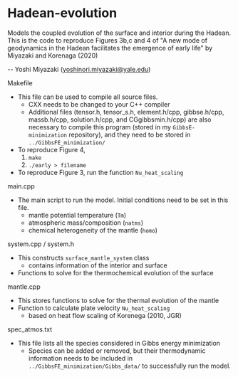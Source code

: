 # Hadean-evolution
Models the coupled evolution of the surface and interior during the Hadean.
This is the code to reproduce Figures 3b,c and 4 of 
"A new mode of geodynamics in the Hadean facilitates the emergence of early life"
by Miyazaki and Korenaga (2020)

-- Yoshi Miyazaki (yoshinori.miyazaki@yale.edu)

Makefile  
  - This file can be used to compile all source files.
    - CXX needs to be changed to your C++ compiler
    - Additional files (tensor.h, tensor_s.h, element.h/cpp, gibbse.h/cpp, massb.h/cpp, solution.h/cpp, and CGgibbsmin.h/cpp) are also necessary to compile this program (stored in my `GibbsE-minimization` repository), and they need to be stored in `../GibbsFE_minimization/`
  - To reproduce Figure 4,
    1. `make`
    2. `./early > filename`
  - To reproduce Figure 3, run the function `Nu_heat_scaling`

main.cpp
  - The main script to run the model. Initial conditions need to be set in this file.
    - mantle potential temperature (`Tm`)
    - atmospheric mass/composition (`natms`)
    - chemical heterogeneity of the mantle (`homo`)
  
system.cpp / system.h
  - This constructs `surface_mantle_system` class
    - contains information of the interior and surface
  - Functions to solve for the thermochemical evolution of the surface
  
mantle.cpp
  - This stores functions to solve for the thermal evolution of the mantle
  - Function to calculate plate velocity `Nu_heat_scaling`
    - based on heat flow scaling of Korenega (2010, JGR)
  
spec_atmos.txt
  - This file lists all the species considered in Gibbs energy minimization
    - Species can be added or removed, but their thermodynamic information needs to be included in `../GibbsFE_minimization/Gibbs_data/` to successfully run the model.
